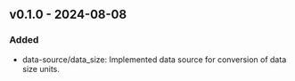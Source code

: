 ## v0.1.0 - 2024-08-08
### Added
* data-source/data_size: Implemented data source for conversion of data size units.
